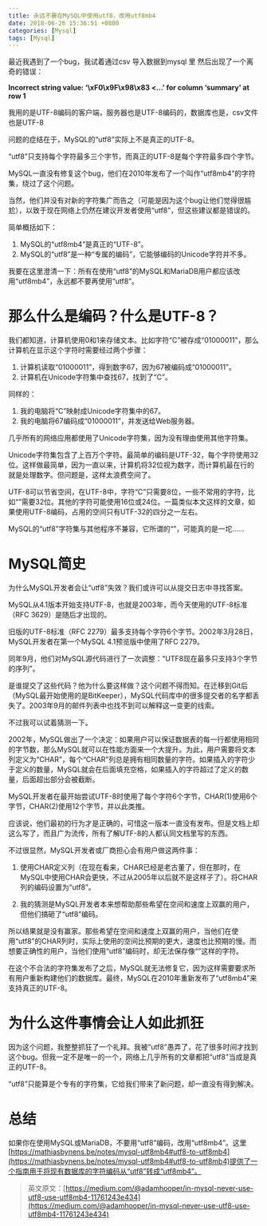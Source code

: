 ```yaml
---
title: 永远不要在MySQL中使用utf8，改用utf8mb4
date: 2018-06-26 15:36:51 +0800
categories: [Mysql]
tags: [Mysql]
---
```

最近我遇到了一个bug，我试着通过csv 导入数据到mysql 里 然后出现了一个离奇的错误：

**Incorrect string value: ‘\xF0\x9F\x98\x83 <…’ for column ‘summary’ at row 1**

我用的是UTF-8编码的客户端，服务器也是UTF-8编码的，数据库也是，csv文件也是UTF-8

问题的症结在于，MySQL的“utf8”实际上不是真正的UTF-8。

“utf8”只支持每个字符最多三个字节，而真正的UTF-8是每个字符最多四个字节。

MySQL一直没有修复这个bug，他们在2010年发布了一个叫作“utf8mb4”的字符集，绕过了这个问题。

当然，他们并没有对新的字符集广而告之（可能是因为这个bug让他们觉得很尴尬），以致于现在网络上仍然在建议开发者使用“utf8”，但这些建议都是错误的。

简单概括如下：

1. MySQL的“utf8mb4”是真正的“UTF-8”。
2. MySQL的“utf8”是一种“专属的编码”，它能够编码的Unicode字符并不多。

我要在这里澄清一下：所有在使用“utf8”的MySQL和MariaDB用户都应该改用“utf8mb4”，永远都不要再使用“utf8”。

# 那么什么是编码？什么是UTF-8？

我们都知道，计算机使用0和1来存储文本。比如字符“C”被存成“01000011”，那么计算机在显示这个字符时需要经过两个步骤：

1. 计算机读取“01000011”，得到数字67，因为67被编码成“01000011”。
2. 计算机在Unicode字符集中查找67，找到了“C”。

同样的：

1. 我的电脑将“C”映射成Unicode字符集中的67。
2. 我的电脑将67编码成“01000011”，并发送给Web服务器。

几乎所有的网络应用都使用了Unicode字符集，因为没有理由使用其他字符集。

Unicode字符集包含了上百万个字符。最简单的编码是UTF-32，每个字符使用32位。这样做最简单，因为一直以来，计算机将32位视为数字，而计算机最在行的就是处理数字。但问题是，这样太浪费空间了。

UTF-8可以节省空间，在UTF-8中，字符“C”只需要8位，一些不常用的字符，比如“”需要32位。其他的字符可能使用16位或24位。一篇类似本文这样的文章，如果使用UTF-8编码，占用的空间只有UTF-32的四分之一左右。

MySQL的“utf8”字符集与其他程序不兼容，它所谓的“”，可能真的是一坨……

# MySQL简史
为什么MySQL开发者会让“utf8”失效？我们或许可以从提交日志中寻找答案。

MySQL从4.1版本开始支持UTF-8，也就是2003年，而今天使用的UTF-8标准（RFC 3629）是随后才出现的。

旧版的UTF-8标准（RFC 2279）最多支持每个字符6个字节。2002年3月28日，MySQL开发者在第一个MySQL 4.1预览版中使用了RFC 2279。

同年9月，他们对MySQL源代码进行了一次调整：“UTF8现在最多只支持3个字节的序列”。

是谁提交了这些代码？他为什么要这样做？这个问题不得而知。在迁移到Git后（MySQL最开始使用的是BitKeeper），MySQL代码库中的很多提交者的名字都丢失了。2003年9月的邮件列表中也找不到可以解释这一变更的线索。

不过我可以试着猜测一下。

2002年，MySQL做出了一个决定：如果用户可以保证数据表的每一行都使用相同的字节数，那么MySQL就可以在性能方面来一个大提升。为此，用户需要将文本列定义为“CHAR”，每个“CHAR”列总是拥有相同数量的字符。如果插入的字符少于定义的数量，MySQL就会在后面填充空格，如果插入的字符超过了定义的数量，后面超出部分会被截断。

MySQL开发者在最开始尝试UTF-8时使用了每个字符6个字节，CHAR(1)使用6个字节，CHAR(2)使用12个字节，并以此类推。

应该说，他们最初的行为才是正确的，可惜这一版本一直没有发布。但是文档上却这么写了，而且广为流传，所有了解UTF-8的人都认同文档里写的东西。

不过很显然，MySQL开发者或厂商担心会有用户做这两件事：

1. 使用CHAR定义列（在现在看来，CHAR已经是老古董了，但在那时，在MySQL中使用CHAR会更快，不过从2005年以后就不是这样子了）。将CHAR列的编码设置为“utf8”。

2. 我的猜测是MySQL开发者本来想帮助那些希望在空间和速度上双赢的用户，但他们搞砸了“utf8”编码。

所以结果就是没有赢家。那些希望在空间和速度上双赢的用户，当他们在使用“utf8”的CHAR列时，实际上使用的空间比预期的更大，速度也比预期的慢。而想要正确性的用户，当他们使用“utf8”编码时，却无法保存像“”这样的字符。

在这个不合法的字符集发布了之后，MySQL就无法修复它，因为这样需要要求所有用户重新构建他们的数据库。最终，MySQL在2010年重新发布了“utf8mb4”来支持真正的UTF-8。

# 为什么这件事情会让人如此抓狂

因为这个问题，我整整抓狂了一个礼拜。我被“utf8”愚弄了，花了很多时间才找到这个bug。但我一定不是唯一的一个，网络上几乎所有的文章都把“utf8”当成是真正的UTF-8。

“utf8”只能算是个专有的字符集，它给我们带来了新问题，却一直没有得到解决。

# 总结

如果你在使用MySQL或MariaDB，不要用“utf8”编码，改用“utf8mb4”。这里[https://mathiasbynens.be/notes/mysql-utf8mb4#utf8-to-utf8mb4](https://mathiasbynens.be/notes/mysql-utf8mb4#utf8-to-utf8mb4)提供了一个指南用于将现有数据库的字符编码从“utf8”转成“utf8mb4”。
> 英文原文：[https://medium.com/@adamhooper/in-mysql-never-use-utf8-use-utf8mb4-11761243e434](https://medium.com/@adamhooper/in-mysql-never-use-utf8-use-utf8mb4-11761243e434)
